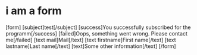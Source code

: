 # i am a form

[form]
    [subject]test[/subject]
    [success]You successfully subscribed for the programm[/success]
    [failed]Oops, something went wrong. Please contact me[/failed]
    [text mail]Mail[/text]
    [text firstname]First name[/text]
    [text lastname]Last name[/text]
    [text]Some other information[/text]
[/form]